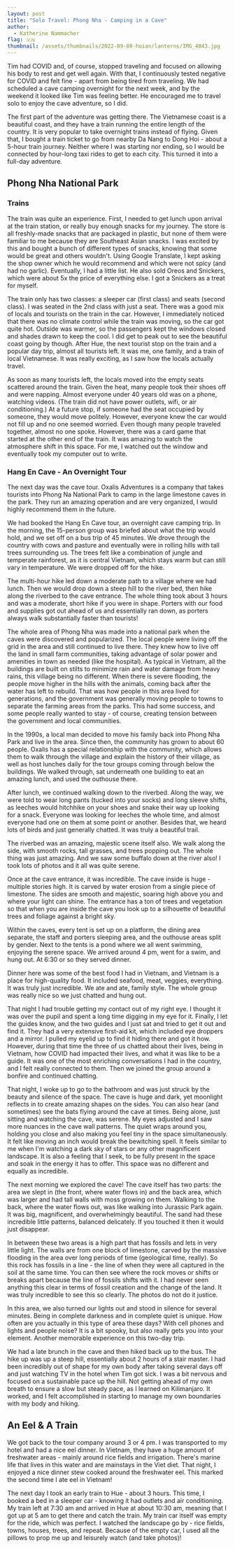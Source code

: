 ```yaml
---
layout: post
title: "Solo Travel: Phong Nha - Camping in a Cave"
author:
  - Katherine Nammacher
flag: 🇻🇳
thumbnail: /assets/thumbnails/2022-09-08-hoian/lanterns/IMG_4843.jpg
---
```


Tim had COVID and, of course, stopped traveling and focused on allowing his body to rest and get well again. With that, I continuously tested negative for COVID and felt fine - apart from being tired from traveling. We had scheduled a cave camping overnight for the next week, and by the weekend it looked like Tim was feeling better. He encouraged me to travel solo to enjoy the cave adventure, so I did.

The first part of the adventure was getting there. The Vietnamese coast is a beautiful coast, and they have a train running the entire length of the country. It is very popular to take overnight trains instead of flying. Given that, I bought a train ticket to go from nearby Da Nang to Dong Hoi - about a 5-hour train journey. Neither where I was starting nor ending, so I would be connected by hour-long taxi rides to get to each city. This turned it into a full-day adventure. 

## Phong Nha National Park

### Trains
The train was quite an experience. First, I needed to get lunch upon arrival at the train station, or really buy enough snacks for my journey. The store is all freshly-made snacks that are packaged in plastic, but none of them were familiar to me because they are Southeast Asian snacks. I was excited by this and bought a bunch of different types of snacks, knowing that some would be great and others wouldn't. Using Google Translate, I kept asking the shop owner which he would recommend and which were not spicy (and had no garlic). Eventually, I had a little list. He also sold Oreos and Snickers, which were about 5x the price of everything else. I got a Snickers as a treat for myself.

The train only has two classes: a sleeper car (first class) and seats (second class). I was seated in the 2nd class with just a seat. There was a good mix of locals and tourists on the train in the car. However, I immediately noticed that there was no climate control while the train was moving, so the car got quite hot. Outside was warmer, so the passengers kept the windows closed and shades drawn to keep the cool. I did get to peak out to see the beautiful coast going by though. After Hue, the next tourist stop on the train and a popular day trip, almost all tourists left. It was me, one family, and a train of local Vietnamese. It was really exciting, as I saw how the locals actually travel. 

As soon as many tourists left, the locals moved into the empty seats scattered around the train. Given the heat, many people took their shoes off and were napping. Almost everyone under 40 years old was on a phone, watching videos. (The train did not have power outlets, wifi, or air conditioning.) At a future stop, if someone had the seat occupied by someone, they would move politely. However, everyone knew the car would not fill up and no one seemed worried. Even though many people traveled together, almost no one spoke. However, there was a card game that started at the other end of the train. It was amazing to watch the atmosphere shift in this space. For me, I watched out the window and eventually took my computer out to write. 

### Hang En Cave - An Overnight Tour
The next day was the cave tour. Oxalis Adventures is a company that takes tourists into Phong Na National Park to camp in the large limestone caves in the park. They run an amazing operation and are very organized, I would highly recommend them in the future. 

We had booked the Hang En Cave tour, an overnight cave camping trip. In the morning, the 15-person group was briefed about what the trip would hold, and we set off on a bus trip of 45 minutes. We drove through the country with cows and pasture and eventually were in rolling hills with tall trees surrounding us. The trees felt like a combination of jungle and temperate rainforest, as it is central Vietnam, which stays warm but can still vary in temperature. We were dropped off for the hike.

The multi-hour hike led down a moderate path to a village where we had lunch. Then we would drop down a steep hill to the river bed, then hike along the riverbed to the cave entrance. The whole thing took about 3 hours and was a moderate, short hike if you were in shape. Porters with our food and supplies got out ahead of us and essentially ran down, as porters always walk substantially faster than tourists! 

The whole area of Phong Nha was made into a national park when the caves were discovered and popularized. The local people were living off the grid in the area and still continued to live there. They knew how to live off the land in small farm communities, taking advantage of solar power and amenities in town as needed (like the hospital). As typical in Vietnam, all the buildings are built on stilts to minimize rain and water damage from heavy rains, this village being no different. When there is severe flooding, the people move higher in the hills with the animals, coming back after the water has left to rebuild. That was how people in this area lived for generations, and the government was generally moving people to towns to separate the farming areas from the parks. This had some success, and some people really wanted to stay - of course, creating tension between the government and local communities. 

In the 1990s, a local man decided to move his family back into Phong Nha Park and live in the area. Since then, the community has grown to about 60 people. Oxalis has a special relationship with the community, which allows them to walk through the village and explain the history of their village, as well as host lunches daily for the tour groups coming through below the buildings. We walked through, sat underneath one building to eat an amazing lunch, and used the outhouse there. 

After lunch, we continued walking down to the riverbed. Along the way, we were told to wear long pants (tucked into your socks) and long sleeve shifts, as leeches would hitchhike on your shoes and snake their way up looking for a snack. Everyone was looking for leeches the whole time, and almost everyone had one on them at some point or another. Besides that, we heard lots of birds and just generally chatted. It was truly a beautiful trail. 

The riverbed was an amazing, majestic scene itself also. We walk along the side, with smooth rocks, tall grasses, and trees popping out. The whole thing was just amazing. And we saw some buffalo down at the river also! I took lots of photos and it all was quite serene.

Once at the cave entrance, it was incredible. The cave inside is huge - multiple stories high. It is carved by water erosion from a single piece of limestone. The sides are smooth and majestic, soaring high above you and where your light can shine. The entrance has a ton of trees and vegetation so that when you are inside the cave you look up to a silhouette of beautiful trees and foliage against a bright sky. 

Within the caves, every tent is set up on a platform, the dining area separate, the staff and porters sleeping area, and the outhouse areas split by gender. Next to the tents is a pond where we all went swimming, enjoying the serene space. We arrived around 4 pm, went for a swim, and hung out. At 6:30 or so they served dinner.

Dinner here was some of the best food I had in Vietnam, and Vietnam is a place for high-quality food. It included seafood, meat, veggies, everything. It was truly just incredible. We ate and ate, family style. The whole group was really nice so we just chatted and hung out. 

That night I had trouble getting my contact out of my right eye. I thought it was over the pupil and spent a long time digging in my eye for it. Finally, I let the guides know, and the two guides and I just sat and tried to get it out and find it. They had a very extensive first-aid kit, which included eye droppers and a mirror. I pulled my eyelid up to find it hiding there and got it how. However, during that time the three of us chatted about their lives, being in Vietnam, how COVID had impacted their lives, and what it was like to be a guide. It was one of the most enriching conversations I had in the country, and I felt really connected to them. Then we joined the group around a bonfire and continued chatting. 

That night, I woke up to go to the bathroom and was just struck by the beauty and silence of the space. The cave is huge and dark, yet moonlight reflects in to create amazing shapes on the sides. You can also hear (and sometimes) see the bats flying around the cave at times. Being alone, just sitting and watching the cave, was serene. My eyes adjusted and I saw more nuances in the cave wall patterns. The quiet wraps around you, holding you close and also making you feel tiny in the space simultaneously. It felt like moving an inch would break the bewitching spell. It feels similar to me when I'm watching a dark sky of stars or any other magnificent landscape. It is also a feeling that I seek, to be fully present in the space and soak in the energy it has to offer. This space was no different and equally as incredible. 

The next morning we explored the cave! The cave itself has two parts: the area we slept in (the front, where water flows in) and the back area, which was larger and had tall walls with moss growing on them. Walking to the back, where the water flows out, was like walking into Jurassic Park again. It was big, magnificent, and overwhelmingly beautiful. The sand had these incredible little patterns, balanced delicately. If you touched it then it would just disappear. 

In between these two areas is a high part that has fossils and lets in very little light. The walls are from one block of limestone, carved by the massive flooding in the area over long periods of time (geological time, really). So this rock has fossils in a line - the line of when they were all captured in the soil at the same time. You can then see where the rock moves or shifts or breaks apart because the line of fossils shifts with it. I had never seen anything this clear in terms of fossil creation and the change of the land. It was truly incredible to see this so clearly. The photos do not do it justice.

In this area, we also turned our lights out and stood in silence for several minutes. Being in complete darkness and in complete quiet is unique. How often are you actually in this type of area these days? With cell phones and lights and people noise? It is a bit spooky, but also really gets you into your element. Another memorable experience on this two-day trip. 

We had a late brunch in the cave and then hiked back up to the bus. The hike up was up a steep hill, essentially about 2 hours of a stair master. I had been incredibly out of shape for my own body after taking several days off and just watching TV in the hotel when Tim got sick. I was a bit nervous and focused on a sustainable pace up the hill. Not getting ahead of my own breath to ensure a slow but steady pace, as I learned on Kilimanjaro. It worked, and I felt accomplished in starting to manage my own boundaries with my body and hiking. 

## An Eel & A Train
We got back to the tour company around 3 or 4 pm. I was transported to my hotel and had a nice eel dinner. In Vietnam, they have a huge amount of freshwater areas - mainly around rice fields and irrigation. There's marine life that lives in this water and are mainstays in the Viet diet. That night, I enjoyed a nice dinner stew cooked around the freshwater eel. This marked the second time I ate eel in Vietnam!

The next day I took an early train to Hue - about 3 hours. This time, I booked a bed in a sleeper car - knowing it had outlets and air conditioning. My train left at 7:30 am and arrived in Hue at about 10:30 am, meaning that I got up at 5 am to get there and catch the train. My train car itself was empty for the ride, which was perfect. I watched the landscape go by - rice fields, towns, houses, trees, and repeat. Because of the empty car, I used all the pillows to prop me up and leisurely watch (and take photos)! 






